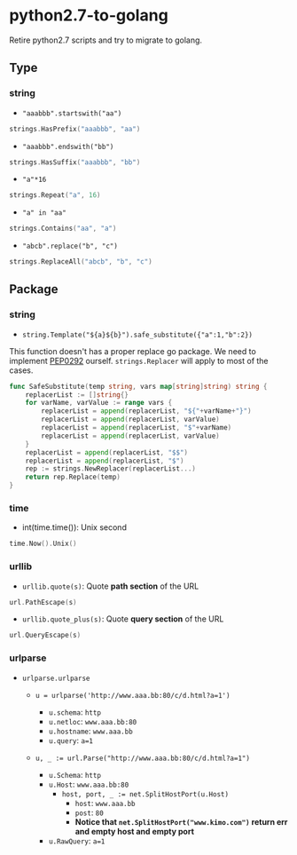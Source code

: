 # python2.7-to-golang
Retire python2.7 scripts and try to migrate to golang.

## Type

### string

* `"aaabbb".startswith("aa")`

```go
strings.HasPrefix("aaabbb", "aa")
```

* `"aaabbb".endswith("bb")`

```go
strings.HasSuffix("aaabbb", "bb")
```

* `"a"*16`

```go
strings.Repeat("a", 16)
```

* `"a" in "aa"`

```go
strings.Contains("aa", "a")
```

* `"abcb".replace("b", "c")`

```go
strings.ReplaceAll("abcb", "b", "c")
```

## Package

### string

* `string.Template("${a}${b}").safe_substitute({"a":1,"b":2})`

This function doesn't has a proper replace go package. We need to implement [PEP0292](https://www.python.org/dev/peps/pep-0292/) ourself. `strings.Replacer` will apply to most of the cases. 

```go
func SafeSubstitute(temp string, vars map[string]string) string {
	replacerList := []string{}
	for varName, varValue := range vars {
		replacerList = append(replacerList, "${"+varName+"}")
		replacerList = append(replacerList, varValue)
		replacerList = append(replacerList, "$"+varName)
		replacerList = append(replacerList, varValue)
	}
	replacerList = append(replacerList, "$$")
	replacerList = append(replacerList, "$")
	rep := strings.NewReplacer(replacerList...)
	return rep.Replace(temp)
}
```

### time

* int(time.time()): Unix second

```go
time.Now().Unix()
```

### urllib

* `urllib.quote(s)`: Quote **path section** of the URL

```go
url.PathEscape(s)
```

* `urllib.quote_plus(s)`: Quote **query section** of the URL

```go
url.QueryEscape(s)
```

### urlparse

* `urlparse.urlparse`
    * `u = urlparse('http://www.aaa.bb:80/c/d.html?a=1')`
        * `u.schema`: `http`
        * `u.netloc`: `www.aaa.bb:80`
        * `u.hostname`: `www.aaa.bb`
        * `u.query`: `a=1`

    * `u, _ := url.Parse("http://www.aaa.bb:80/c/d.html?a=1")`
        * `u.Schema`: `http` 
        * `u.Host`: `www.aaa.bb:80`
            * `host, port, _ := net.SplitHostPort(u.Host)`
                * `host`: `www.aaa.bb`
                * `post`: `80`
                * **Notice that `net.SplitHostPort("www.kimo.com")` return err and empty host and empty port**
        * `u.RawQuery`: `a=1`
